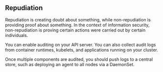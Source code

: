 ## Repudiation

Repudiation is creating doubt about something, while non-repudiation is providing proof about something. In the context of information security, non-repudiation is proving certain actions were carried out by certain individuals.

You can enable auditing on your API server. You can also collect audit logs from container runtimes, kubelets, and applications running on your cluster.

Once multiple components are audited, you should push logs to a central store, such as deploying an agent to all nodes via a DaemonSet.
